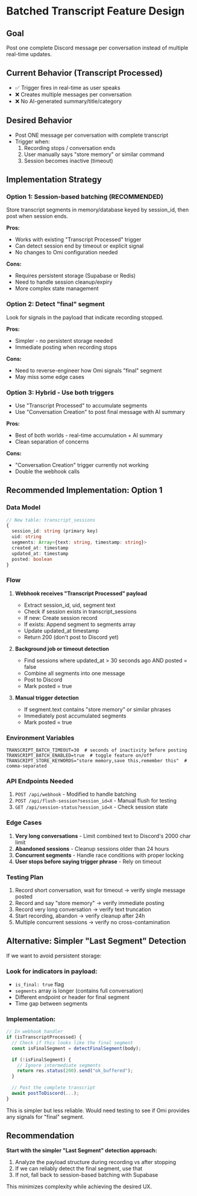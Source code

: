 # Batched Transcript Feature Design

## Goal
Post one complete Discord message per conversation instead of multiple real-time updates.

## Current Behavior (Transcript Processed)
- ✅ Trigger fires in real-time as user speaks
- ❌ Creates multiple messages per conversation
- ❌ No AI-generated summary/title/category

## Desired Behavior
- Post ONE message per conversation with complete transcript
- Trigger when:
  1. Recording stops / conversation ends
  2. User manually says "store memory" or similar command
  3. Session becomes inactive (timeout)

## Implementation Strategy

### Option 1: Session-based batching (RECOMMENDED)
Store transcript segments in memory/database keyed by session_id, then post when session ends.

**Pros:**
- Works with existing "Transcript Processed" trigger
- Can detect session end by timeout or explicit signal
- No changes to Omi configuration needed

**Cons:**
- Requires persistent storage (Supabase or Redis)
- Need to handle session cleanup/expiry
- More complex state management

### Option 2: Detect "final" segment
Look for signals in the payload that indicate recording stopped.

**Pros:**
- Simpler - no persistent storage needed
- Immediate posting when recording stops

**Cons:**
- Need to reverse-engineer how Omi signals "final" segment
- May miss some edge cases

### Option 3: Hybrid - Use both triggers
- Use "Transcript Processed" to accumulate segments
- Use "Conversation Creation" to post final message with AI summary

**Pros:**
- Best of both worlds - real-time accumulation + AI summary
- Clean separation of concerns

**Cons:**
- "Conversation Creation" trigger currently not working
- Double the webhook calls

## Recommended Implementation: Option 1

### Data Model
```typescript
// New table: transcript_sessions
{
  session_id: string (primary key)
  uid: string
  segments: Array<{text: string, timestamp: string}>
  created_at: timestamp
  updated_at: timestamp
  posted: boolean
}
```

### Flow
1. **Webhook receives "Transcript Processed" payload**
   - Extract session_id, uid, segment text
   - Check if session exists in transcript_sessions
   - If new: Create session record
   - If exists: Append segment to segments array
   - Update updated_at timestamp
   - Return 200 (don't post to Discord yet)

2. **Background job or timeout detection**
   - Find sessions where updated_at > 30 seconds ago AND posted = false
   - Combine all segments into one message
   - Post to Discord
   - Mark posted = true

3. **Manual trigger detection**
   - If segment.text contains "store memory" or similar phrases
   - Immediately post accumulated segments
   - Mark posted = true

### Environment Variables
```
TRANSCRIPT_BATCH_TIMEOUT=30  # seconds of inactivity before posting
TRANSCRIPT_BATCH_ENABLED=true  # toggle feature on/off
TRANSCRIPT_STORE_KEYWORDS="store memory,save this,remember this"  # comma-separated
```

### API Endpoints Needed
1. `POST /api/webhook` - Modified to handle batching
2. `POST /api/flush-session?session_id=X` - Manual flush for testing
3. `GET /api/session-status?session_id=X` - Check session state

### Edge Cases
1. **Very long conversations** - Limit combined text to Discord's 2000 char limit
2. **Abandoned sessions** - Cleanup sessions older than 24 hours
3. **Concurrent segments** - Handle race conditions with proper locking
4. **User stops before saying trigger phrase** - Rely on timeout

### Testing Plan
1. Record short conversation, wait for timeout → verify single message posted
2. Record and say "store memory" → verify immediate posting
3. Record very long conversation → verify text truncation
4. Start recording, abandon → verify cleanup after 24h
5. Multiple concurrent sessions → verify no cross-contamination

## Alternative: Simpler "Last Segment" Detection

If we want to avoid persistent storage:

### Look for indicators in payload:
- `is_final: true` flag
- `segments` array is longer (contains full conversation)
- Different endpoint or header for final segment
- Time gap between segments

### Implementation:
```typescript
// In webhook handler
if (isTranscriptProcessed) {
  // Check if this looks like the final segment
  const isFinalSegment = detectFinalSegment(body);
  
  if (!isFinalSegment) {
    // Ignore intermediate segments
    return res.status(200).send("ok_buffered");
  }
  
  // Post the complete transcript
  await postToDiscord(...);
}
```

This is simpler but less reliable. Would need testing to see if Omi provides any signals for "final" segment.

## Recommendation

**Start with the simpler "Last Segment" detection approach:**
1. Analyze the payload structure during recording vs after stopping
2. If we can reliably detect the final segment, use that
3. If not, fall back to session-based batching with Supabase

This minimizes complexity while achieving the desired UX.

